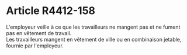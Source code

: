 # Article R4412-158

  
L'employeur veille à ce que les travailleurs ne mangent pas et ne fument pas en vêtement de travail.   
Les travailleurs mangent en vêtement de ville ou en combinaison jetable, fournie par l'employeur.
